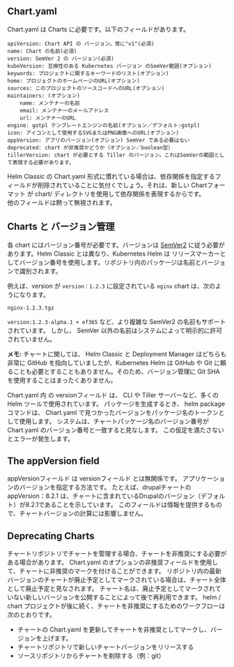 ## Chart.yaml

Chart.yaml は Charts に必要です。以下のフィールドがあります。

``` ファイル構造
apiVersion: Chart API の バージョン。常に"v1"(必須)
name: Chart の名前(必須)
version: SemVer 2 の バージョン(必須)
kubeVersion: 互換性のある Kubernetes バージョン のSemVer範囲(オプション)
keywords: プロジェクトに関するキーワードのリスト(オプション)
home: プロジェクトのホームページのURL(オプション)
sources: このプロジェクトのソースコードへのURL(オプション)
maintainers: (オプション)
    name: メンテナーの名前
    email: メンテナーのメールアドレス
    url: メンテナーのURL
engine: gotpl テンプレートエンジンの名前(オプション／デフォルト:gotpl)
icon: アイコンとして使用するSVGまたはPNG画像へのURL(オプション)
appVersion: アプリのバージョン(オプション) SemVer である必要はない
deprecated: chart が非推奨かどうか（オプション／boolean型）
tillerVersion: chart が必要とする Tiller のバージョン。これはSemVerの範囲として表現する必要があります。
```
Helm Classic の Chart.yaml 形式に慣れている場合は、依存関係を指定するフィールドが削除されていることに気付くでしょう。それは、新しい Chartフォーマット が chart/ ディレクトリを使用して依存関係を表現するからです。  
他のフィールドは黙って無視されます。

## Charts と バージョン管理

各 chart にはバージョン番号が必要です。バージョンは [SemVer2](https://semver.org/) に従う必要があります。Helm Classic とは異なり、Kubernetes Helm は リリースマーカーとしてバージョン番号を使用します。リポジトリ内のパッケージは名前とバージョンで識別されます。

例えば、version が ```version：1.2.3``` に設定されている ```nginx``` chart は、次のようになります。
```
nginx-1.2.3.tgz
```
```version:1.2.3-alpha.1 + ef365``` など、より複雑な SemVer2 の名前もサポートされています。 しかし、 SemVer 以外の名前はシステムによって明示的に許可されていません。

**メモ:** チャートに関しては、 Helm Classic と Deployment Manager はどちらも非常に GitHub を指向していましたが、Kubernetes Helm は GitHub や Git に頼ることも必要とすることもありません。そのため、バージョン管理に Git SHA を使用することはまったくありません。

Chart.yaml 内 の versionフィールド は、 CLI や Tiller サーバーなど、多くの Helm ツールで使用されています。 パッケージを生成するとき、 helm package コマンドは、 Chart.yaml で見つかったバージョンをパッケージ名のトークンとして使用します。 システムは、チャートパッケージ名のバージョン番号が Chart.yaml のバージョン番号と一致すると見なします。 この仮定を満たさないとエラーが発生します。

## The appVersion field

appVersionフィールド は versionフィールド とは無関係です。 アプリケーションのバージョンを指定する方法です。 たとえば、drupalチャートの appVersion：8.2.1 は、チャートに含まれているDrupalのバージョン（デフォルト）が8.2.1であることを示しています。 このフィールドは情報を提供するもので、チャートバージョンの計算には影響しません。

## Deprecating Charts

チャートリポジトリでチャートを管理する場合、チャートを非推奨にする必要がある場合があります。 Chart.yaml のオプションの非推奨フィールドを使用して、チャートに非推奨のマークを付けることができます。 リポジトリ内の最新バージョンのチャートが廃止予定としてマークされている場合は、チャート全体として廃止予定と見なされます。 チャート名は、廃止予定としてマークされていない新しいバージョンを公開することによって後で再利用できます。 helm / chart プロジェクトが後に続く、チャートを非推奨にするためのワークフローは次のとおりです。

* チャートの Chart.yaml を更新してチャートを非推奨としてマークし、バージョンを上げます。
* チャートリポジトリで新しいチャートバージョンをリリースする
* ソースリポジトリからチャートを削除する（例：git）